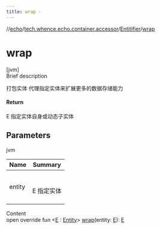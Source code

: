 ```yaml
---
title: wrap -
---
```

//[echo](../../index.md)/[tech.whence.echo.container.accessor](../index.md)/[Entitifier](index.md)/[wrap](wrap.md)



# wrap  
[jvm]  
Brief description  


打包实体 代理指定实体来扩展更多的数据存储能力



#### Return  


E 指定实体自身或动态子实体



## Parameters  
  
jvm  
  
|  Name|  Summary| 
|---|---|
| entity| <br><br>E 指定实体<br><br>
  
  
Content  
open override fun <[E](wrap.md) : [Entity](../../tech.whence.echo.dal.entity/-entity/index.md)> [wrap](wrap.md)(entity: [E](wrap.md)): [E](wrap.md)  



